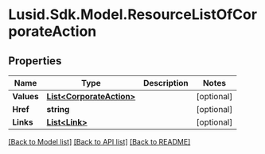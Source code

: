 
# Lusid.Sdk.Model.ResourceListOfCorporateAction

## Properties

Name | Type | Description | Notes
------------ | ------------- | ------------- | -------------
**Values** | [**List&lt;CorporateAction&gt;**](CorporateAction.md) |  | [optional] 
**Href** | **string** |  | [optional] 
**Links** | [**List&lt;Link&gt;**](Link.md) |  | [optional] 

[[Back to Model list]](../README.md#documentation-for-models)
[[Back to API list]](../README.md#documentation-for-api-endpoints)
[[Back to README]](../README.md)


